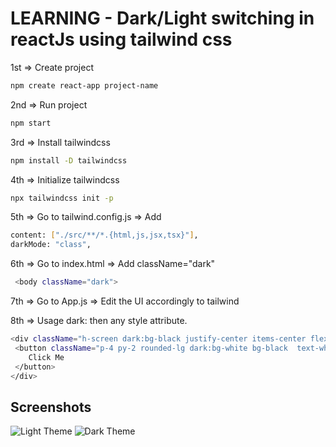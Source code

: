 
# LEARNING - Dark/Light switching in reactJs using tailwind css

1st => Create project
```bash 
npm create react-app project-name
```
2nd => Run project
```bash 
npm start
```
3rd => Install tailwindcss
```bash 
npm install -D tailwindcss
```

4th => Initialize tailwindcss
```bash 
npx tailwindcss init -p
```

5th => Go to tailwind.config.js => Add
```bash
content: ["./src/**/*.{html,js,jsx,tsx}"],
darkMode: "class",
```

6th => Go to index.html => Add className="dark"
```bash
 <body className="dark">
```

7th => Go to App.js => Edit the UI accordingly to tailwind

8th => Usage  dark: then any style attribute.
```bash
<div className="h-screen dark:bg-black justify-center items-center flex">
 <button className="p-4 py-2 rounded-lg dark:bg-white bg-black  text-white dark:text-black" onClick={toggleTheme}>
    Click Me
 </button>
</div>
```
## Screenshots

![Light Theme](https://github.com/harshitparkar/Learn-Dark-Light-Theme-Using-Tailwindcss-ReactJs/assets/56834158/9605271c-2865-4d63-92d8-57150b3ddf00)
![Dark Theme](https://github.com/harshitparkar/Learn-Dark-Light-Theme-Using-Tailwindcss-ReactJs/assets/56834158/143c50db-7231-43a5-8a9d-b43b78669886)
